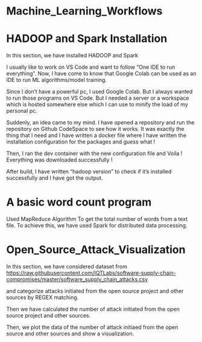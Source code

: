 # Machine_Learning_Workflows

# HADOOP and Spark Installation
In this section, we have installed HADOOP and Spark

I usually like to work on VS Code and want to follow “One IDE to run everything”. Now, I have come to know that Google Colab can be used as an IDE to run ML algorithms/model training. 

Since I don’t have a powerful pc, I used Google Colab. But I always wanted to run those programs on VS Code. But I needed a server or a workspace which is hosted somewhere else which I can use to minify the load of my personal pc. 

Suddenly, an idea came to my mind. I have opened a repository and run the repository on Github CodeSpace to see how it works. It was exactly the thing that I need and I have written a docker file where I have written the installation configuration for the packages and guess what ! 

Then, I ran the dev container with the new configuration file and Voila ! Everything was downloaded successfully ! 
   
After build, I have written “hadoop version” to check if it’s installed successfully and I have got the output.


# A basic word count program 
Used MapReduce Algorithm To get the total number of words from a text file. To achieve this, we have used Spark for
distributed data processing.

# Open_Source_Attack_Visualization
In this section, we have considered dataset from https://raw.githubusercontent.com/IQTLabs/software-supply-chain-compromises/master/software_supply_chain_attacks.csv

and categorize attacks initiated from the open source project and other sources by REGEX matching.

Then we have calculated the number of attack initiated from the open source project and other sources. 

Then, we plot the data of the number of attack initiaed from the open source and other sources and show a 
visualization. 